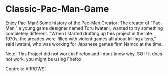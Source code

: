 # Classic-Pac-Man-Game

Enjoy Pac-Man! 
Some history of the Pac-Man Creator: The creator of "Pac-Man," a young game designer named Toru Iwatani, wanted to try something completely different. "When I started drafting up this project in the late 1970s, the arcades were filled with violent games all about killing aliens," said Iwatani, who was working for Japanese games firm Namco at the time.

Note: This Project did not work in Firefox and I dont know why. SO if it does not work, you might be using Firefox

Controls: ARROWS!
